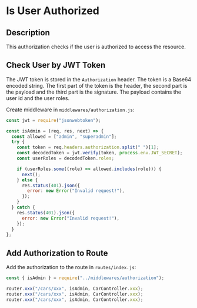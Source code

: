 # Is User Authorized

## Description

This authorization checks if the user is authorized to access the resource.

## Check User by JWT Token

The JWT token is stored in the `Authorization` header. The token is a Base64 encoded string. The first part of the token is the header, the second part is the payload and the third part is the signature. The payload contains the user id and the user roles.

Create middleware in `middlewares/authorization.js`:

```js
const jwt = require("jsonwebtoken");

const isAdmin = (req, res, next) => {
  const allowed = ["admin", "superadmin"];
  try {
    const token = req.headers.authorization.split(" ")[1];
    const decodedToken = jwt.verify(token, process.env.JWT_SECRET);
    const userRoles = decodedToken.roles;

    if (userRoles.some((role) => allowed.includes(role))) {
      next();
    } else {
      res.status(401).json({
        error: new Error("Invalid request!"),
      });
    }
  } catch {
    res.status(401).json({
      error: new Error("Invalid request!"),
    });
  }
};
```

## Add Authorization to Route

Add the authorization to the route in `routes/index.js`:

```js
const { isAdmin } = require("../middlewares/authorization");

router.xxx("/cars/xxx", isAdmin, CarController.xxx);
router.xxx("/cars/xxx", isAdmin, CarController.xxx);
router.xxx("/cars/xxx", isAdmin, CarController.xxx);
```
